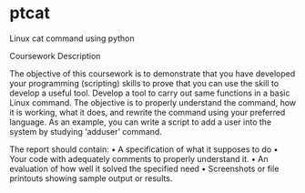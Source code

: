 # ptcat
Linux cat command using python

Coursework Description

The objective of this coursework is to demonstrate that you have developed your programming
(scripting) skills to prove that you can use the skill to develop a useful tool.
Develop a tool to carry out same functions in a basic Linux command. The objective is to properly
understand the command, how it is working, what it does, and rewrite the command using your
preferred language. As an example, you can write a script to add a user into the system by studying
‘adduser’ command.

The report should contain:
• A specification of what it supposes to do
• Your code with adequately comments to properly understand it.
• An evaluation of how well it solved the specified need
• Screenshots or file printouts showing sample output or results.
